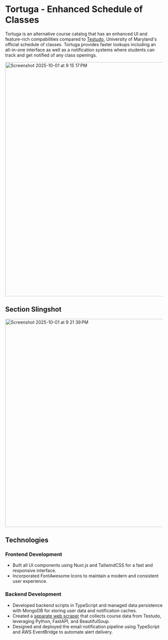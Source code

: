 # Tortuga - Enhanced Schedule of Classes
Tortuga is an alternative course catalog that has an enhanced UI and feature-rich compabilities compared to [Testudo](https://app.testudo.umd.edu/soc), University of Maryland's official schedule of classes. Tortuga provides faster lookups including an all-in-one interface as well as a notification systems where students can track and get notified of any class openings. 

<img width="1465" height="747" alt="Screenshot 2025-10-01 at 9 15 17 PM" src="https://github.com/user-attachments/assets/f44643ab-bd3e-461d-9010-fb2cdf1ac369" />

## Section Slingshot

<img width="1074" height="664" alt="Screenshot 2025-10-01 at 9 21 39 PM" src="https://github.com/user-attachments/assets/1bc682de-3ef7-435e-b589-c85d532a4cf0" />


## Technologies 

### Frontend Development 
- Built all UI components using Nuxt.js and TailwindCSS for a fast and responsive interface.
- Incorporated FontAwesome Icons to maintain a modern and consistent user experience.

### Backend Development 
- Developed backend scripts in TypeScript and managed data persistence with MongoDB for storing user data and notification caches.
- Created a [separate web scraper](https://github.com/sidharthponram916/schedule-of-classes-api) that collects course data from Testudo, leveraging Python, FastAPI, and BeautifulSoup.
- Designed and deployed the email notification pipeline using TypeScript and AWS EventBridge to automate alert delivery.
